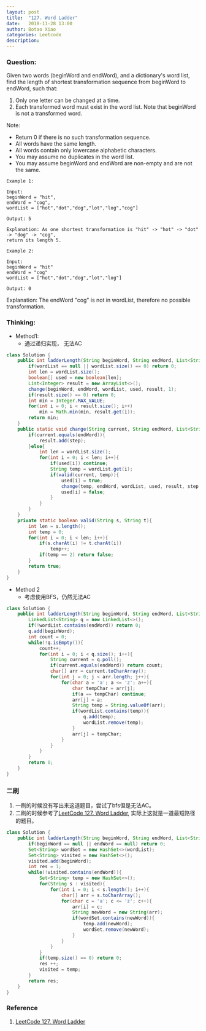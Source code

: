 ```yaml
---
layout: post
title:  "127. Word Ladder"
date:   2018-11-28 13:00
author: Botao Xiao
categories: Leetcode
description:
---
```

### Question:
Given two words (beginWord and endWord), and a dictionary's word list, find the length of shortest transformation sequence from beginWord to endWord, such that:
1. Only one letter can be changed at a time.
2. Each transformed word must exist in the word list. Note that beginWord is not a transformed word.

Note:
* Return 0 if there is no such transformation sequence.
* All words have the same length.
* All words contain only lowercase alphabetic characters.
* You may assume no duplicates in the word list.
* You may assume beginWord and endWord are non-empty and are not the same.

```
Example 1:

Input:
beginWord = "hit",
endWord = "cog",
wordList = ["hot","dot","dog","lot","log","cog"]

Output: 5

Explanation: As one shortest transformation is "hit" -> "hot" -> "dot" -> "dog" -> "cog",
return its length 5.

Example 2:

Input:
beginWord = "hit"
endWord = "cog"
wordList = ["hot","dot","dog","lot","log"]

Output: 0
```
Explanation: The endWord "cog" is not in wordList, therefore no possible transformation.

### Thinking:
* Method1:
	* 通过递归实现， 无法AC

```Java
class Solution {
    public int ladderLength(String beginWord, String endWord, List<String> wordList) {
        if(wordList == null || wordList.size() == 0) return 0;
        int len = wordList.size();
        boolean[] used = new boolean[len];
        List<Integer> result = new ArrayList<>();
        change(beginWord, endWord, wordList, used, result, 1);
        if(result.size() == 0) return 0;
        int min = Integer.MAX_VALUE;
        for(int i = 0; i < result.size(); i++)
            min = Math.min(min, result.get(i));
        return min;
    }
    public static void change(String current, String endWord, List<String> wordList, boolean[] used, List<Integer> result, int step){
        if(current.equals(endWord)){
            result.add(step);
        }else{
            int len = wordList.size();
            for(int i = 0; i < len; i++){
                if(used[i]) continue;
                String temp = wordList.get(i);
                if(valid(current, temp)){
                    used[i] = true;
                    change(temp, endWord, wordList, used, result, step + 1);
                    used[i] = false;
                }
            }
        }
    }
    private static boolean valid(String s, String t){
        int len = s.length();
        int temp = 0;
        for(int i = 0; i < len; i++){
            if(s.charAt(i) != t.charAt(i))
                temp++;
            if(temp == 2) return false;
        }
        return true;
    }
}
```

* Method 2
	* 考虑使用BFS，仍然无法AC

```Java
class Solution {
    public int ladderLength(String beginWord, String endWord, List<String> wordList) {
        LinkedList<String> q = new LinkedList<>();
        if(!wordList.contains(endWord)) return 0;
        q.add(beginWord);
        int count = 0;
        while(!q.isEmpty()){
            count++;
            for(int i = 0; i < q.size(); i++){
                String current = q.poll();
                if(current.equals(endWord)) return count;
                char[] arr = current.toCharArray();
                for(int j = 0; j < arr.length; j++){
                    for(char a = 'a'; a <= 'z'; a++){
                        char tempChar = arr[j];
                        if(a == tempChar) continue;
                        arr[j] = a;
                        String temp = String.valueOf(arr);
                        if(wordList.contains(temp)){
                            q.add(temp);
                            wordList.remove(temp);
                        }
                        arr[j] = tempChar;
                    }
                }
            }
        }
        return 0;
    }
}
```

### 二刷
1. 一刷的时候没有写出来这道题目，尝试了bfs但是无法AC。
2. 二刷的时候参考了[LeetCode 127. Word Ladder](https://www.jianshu.com/p/753bd585d57e), 实际上这就是一道最短路径的题目。
```Java
class Solution {
    public int ladderLength(String beginWord, String endWord, List<String> wordList) {
        if(beginWord == null || endWord == null) return 0;
        Set<String> wordSet = new HashSet<>(wordList);
        Set<String> visited = new HashSet<>();
        visited.add(beginWord);
        int res = 1;
        while(!visited.contains(endWord)){
            Set<String> temp = new HashSet<>();
            for(String s : visited){
                for(int i = 0; i < s.length(); i++){
                    char[] arr = s.toCharArray();
                    for(char c = 'a'; c <= 'z'; c++){
                        arr[i] = c;
                        String newWord = new String(arr);
                        if(wordSet.contains(newWord)){
                            temp.add(newWord);
                            wordSet.remove(newWord);
                        }
                    }
                }
            }
            if(temp.size() == 0) return 0;
            res ++;
            visited = temp;
        }
        return res;
    }
}
```

### Reference
1. [LeetCode 127. Word Ladder](https://www.jianshu.com/p/753bd585d57e)